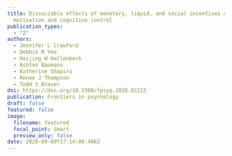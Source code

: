 ```yaml
---
title: Dissociable effects of monetary, liquid, and social incentives on
  motivation and cognitive control
publication_types:
  - "2"
authors:
  - Jennifer L Crawford
  - Debbie M Yee
  - Haijing W Hallenbeck
  - Ashton Naumann
  - Katherine Shapiro
  - Renee J Thompson
  - Todd S Braver
doi: https://doi.org/10.3389/fpsyg.2020.02212
publication: Frontiers in psychology
draft: false
featured: false
image:
  filename: featured
  focal_point: Smart
  preview_only: false
date: 2020-09-09T17:14:00.496Z
---
```

